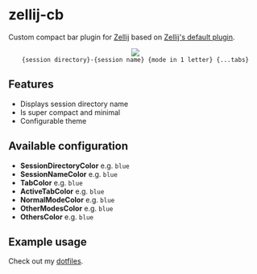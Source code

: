 # zellij-cb
Custom compact bar plugin for [Zellij](https://zellij.dev/) based on [Zellij's default plugin](https://github.com/zellij-org/zellij/tree/main/default-plugins/compact-bar).

<div align="center">
  <div>
    <img src="https://github.com/ndavd/zellij-cb/assets/74260683/94c76afa-223c-4fcd-974e-275cb8b1690f" />
  </div>
  <code>{session directory}-{session name} {mode in 1 letter} {...tabs}</code>
</div>

## Features
- Displays session directory name
- Is super compact and minimal
- Configurable theme

## Available configuration
- **SessionDirectoryColor** e.g. `blue`
- **SessionNameColor** e.g. `blue`
- **TabColor** e.g. `blue`
- **ActiveTabColor** e.g. `blue`
- **NormalModeColor** e.g. `blue`
- **OtherModesColor** e.g. `blue`
- **OthersColor** e.g. `blue`

## Example usage
Check out my [dotfiles](https://github.com/ndavd/dotfiles/tree/main/.config/zellij).
